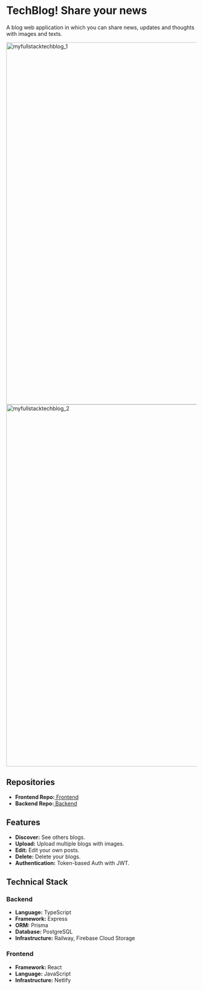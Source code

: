 <h1>TechBlog! Share your news</h1>

<p>A blog web application in which you can share news, updates and thoughts with images and texts.</p>

<img width="955" alt="myfullstacktechblog_1" src="https://github.com/sam-abraha/blog/assets/76786028/620266ac-777d-46e4-9cf5-2efb12f080a2">
<img width="955" alt="myfullstacktechblog_2" src="https://github.com/sam-abraha/blog/assets/76786028/861c9b31-463a-4e4e-a3ce-c6ac80da4898">

<h2>Repositories</h2>

<ul>
	<li><strong>Frontend Repo:</strong><a href="https://github.com/sam-abraha/blog-frontend"> Frontend</a></li>
	<li><strong>Backend Repo:</strong><a href="https://github.com/sam-abraha/blog-backend"> Backend</a></li>
</ul>

<h2>Features</h2>


<ul>
	<li><strong>Discover:</strong> See others blogs.</li>
	<li><strong>Upload:</strong> Upload multiple blogs with images.</li>
	<li><strong>Edit:</strong> Edit your own posts.</li>
	<li><strong>Delete:</strong> Delete your blogs.</li>
  	<li><strong>Authentication:</strong> Token-based Auth with JWT.</li>
</ul>

<h2>Technical Stack</h2>

<h3>Backend</h3>

<ul>
	<li><strong>Language:</strong> TypeScript</li>
	<li><strong>Framework:</strong> Express</li>
	<li><strong>ORM:</strong> Prisma</li>
	<li><strong>Database:</strong> PostgreSQL</li>
	<li><strong>Infrastructure:</strong> Railway, Firebase Cloud Storage</li>
</ul>

<h3>Frontend</h3>

<ul>
	<li><strong>Framework:</strong> React</li>
	<li><strong>Language:</strong> JavaScript</li>
	<li><strong>Infrastructure:</strong> Netlify</li>
</ul>
